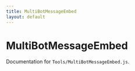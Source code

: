 ```yaml
---
title: MultiBotMessageEmbed
layout: default
---
```


# MultiBotMessageEmbed

Documentation for `Tools/MultiBotMessageEmbed.js`.
